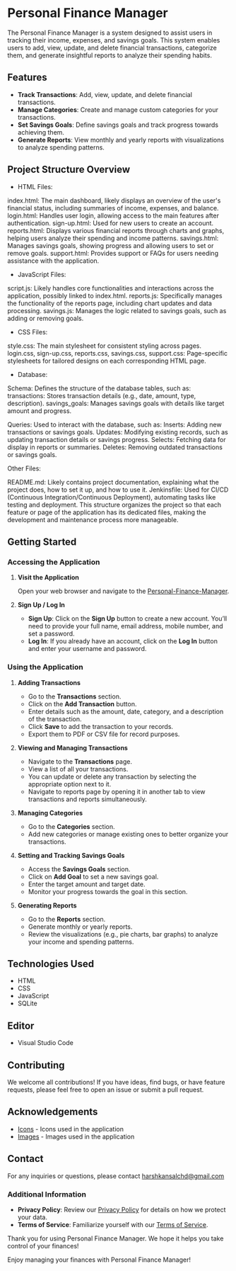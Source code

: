 # Personal Finance Manager

The Personal Finance Manager is a system designed to assist users in tracking their income, expenses, and savings goals. This system enables users to add, view, update, and delete financial transactions, categorize them, and generate insightful reports to analyze their spending habits.

## Features

- **Track Transactions**: Add, view, update, and delete financial transactions.
- **Manage Categories**: Create and manage custom categories for your transactions.
- **Set Savings Goals**: Define savings goals and track progress towards achieving them.
- **Generate Reports**: View monthly and yearly reports with visualizations to analyze spending patterns.

## Project Structure Overview

- HTML Files:

index.html: The main dashboard, likely displays an overview of the user's financial status, including summaries of income, expenses, and balance.
login.html: Handles user login, allowing access to the main features after authentication.
sign-up.html: Used for new users to create an account.
reports.html: Displays various financial reports through charts and graphs, helping users analyze their spending and income patterns.
savings.html: Manages savings goals, showing progress and allowing users to set or remove goals.
support.html: Provides support or FAQs for users needing assistance with the application.

- JavaScript Files:

script.js: Likely handles core functionalities and interactions across the application, possibly linked to index.html.
reports.js: Specifically manages the functionality of the reports page, including chart updates and data processing.
savings.js: Manages the logic related to savings goals, such as adding or removing goals.

- CSS Files:

style.css: The main stylesheet for consistent styling across pages.
login.css, sign-up.css, reports.css, savings.css, support.css: Page-specific stylesheets for tailored designs on each corresponding HTML page.

- Database:

Schema: Defines the structure of the database tables, such as:
transactions: Stores transaction details (e.g., date, amount, type, description).
savings_goals: Manages savings goals with details like target amount and progress.

Queries: Used to interact with the database, such as:
Inserts: Adding new transactions or savings goals.
Updates: Modifying existing records, such as updating transaction details or savings progress.
Selects: Fetching data for display in reports or summaries.
Deletes: Removing outdated transactions or savings goals.

Other Files:

README.md: Likely contains project documentation, explaining what the project does, how to set it up, and how to use it.
Jenkinsfile: Used for CI/CD (Continuous Integration/Continuous Deployment), automating tasks like testing and deployment.
This structure organizes the project so that each feature or page of the application has its dedicated files, making the development and maintenance process more manageable.


## Getting Started

### Accessing the Application

1. **Visit the Application**

   Open your web browser and navigate to the [Personal-Finance-Manager](https://personal-finance-management-aemw.vercel.app/).

2. **Sign Up / Log In**

   - **Sign Up**: Click on the **Sign Up** button to create a new account. You’ll need to provide your full name, email address, mobile number, and set a password.
   - **Log In**: If you already have an account, click on the **Log In** button and enter your username and password.


### Using the Application

1. **Adding Transactions**

   - Go to the **Transactions** section.
   - Click on the **Add Transaction** button.
   - Enter details such as the amount, date, category, and a description of the transaction.
   - Click **Save** to add the transaction to your records.
   - Export them to PDF or CSV file for record purposes.

2. **Viewing and Managing Transactions**

   - Navigate to the **Transactions** page.
   - View a list of all your transactions.
   - You can update or delete any transaction by selecting the appropriate option next to it.
   - Navigate to reports page by opening it in another tab to view transactions and reports simultaneously.

3. **Managing Categories**

   - Go to the **Categories** section.
   - Add new categories or manage existing ones to better organize your transactions.

4. **Setting and Tracking Savings Goals**

   - Access the **Savings Goals** section.
   - Click on **Add Goal** to set a new savings goal.
   - Enter the target amount and target date.
   - Monitor your progress towards the goal in this section.

5. **Generating Reports**

   - Go to the **Reports** section.
   - Generate monthly or yearly reports.
   - Review the visualizations (e.g., pie charts, bar graphs) to analyze your income and spending patterns.


## Technologies Used

- HTML
- CSS
- JavaScript
- SQLite

## Editor 

- Visual Studio Code

## Contributing

We welcome all contributions! If you have ideas, find bugs, or have feature requests, please feel free to open an issue or submit a pull request.


## Acknowledgements

- [Icons](https://Vecteezy.com/) - Icons used in the application
- [Images](https://Shutterrstock.com/) - Images used in the application

## Contact

For any inquiries or questions, please contact harshkansalchd@gmail.com

### Additional Information

- **Privacy Policy**: Review our [Privacy Policy](#) for details on how we protect your data.
- **Terms of Service**: Familiarize yourself with our [Terms of Service](#).

Thank you for using Personal Finance Manager. We hope it helps you take control of your finances!

Enjoy managing your finances with Personal Finance Manager!
